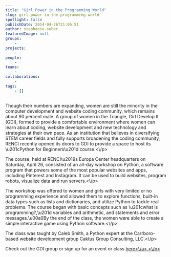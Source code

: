 ```yaml
---
title: "Girl Power in the Programming World"
slug: girl-power-in-the-programming-world
spotlight: false
publishDate: 2014-04-26T21:06:51
author: stephanie-suber
featuredImage: null
groups:
    - 
projects:
    - 
people:
    - 
teams: 
    - 
collaborations:
    - 
tags:
    - []
---
```

<p>Though their numbers are expanding, women are still the minority in the computer development and website coding community, which remains about 90 percent male. A group of women in the Triangle, Girl Develop It (GDI), formed to provide a comfortable environment where women can learn about coding, website development and new technology and strategies at their own pace. As an institution that believes in diversifying STEM career fields and fully supports broadening the coding community, RENCI recently opened its doors to GDI to provide a space to host its \u201cPython for Beginners\u201d course.<\/p>
<p>The course, held at RENCI\u2019s Europa Center headquarters on Saturday, April 26, consisted of an all-day workshop on Python, a software program that powers some of the most popular websites and apps, including Pinterest and Instagram. It can be used to build websites, program robots, visualize data and run servers.<!--more--><\/p>
<p>The workshop was offered to women and girls with very limited or no programming experience and allowed them to explore functions, built-in data types such as lists and dictionaries, and utilize Python to tackle real problems. The course began with basic concepts such as \u201cwhat is programming?,\u201d variables and arithmetic, and statements and error messages.\u00a0By the end of the class, the women were able to create a simple interactive game using Python software.<\/p>
<p>The class was taught by Caleb Smith, a Python expert at the Carrboro-based website development group Caktus Group Consulting, LLC.<\/p>
<p>Check out the GDI group or sign up for an event or class <a href="http:\/\/www.meetup.com\/Girl-Develop-It-RDU\/">here<\/a>.<\/p>
<!-- AddThis Advanced Settings generic via filter on the_content --><!-- AddThis Share Buttons generic via filter on the_content -->

